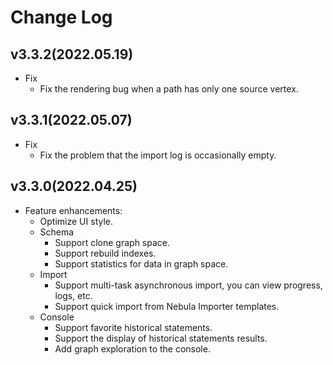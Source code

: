 # Change Log

## v3.3.2(2022.05.19)

- Fix
  - Fix the rendering bug when a path has only one source vertex.

## v3.3.1(2022.05.07)

- Fix
  - Fix the problem that the import log is occasionally empty.

## v3.3.0(2022.04.25)

 - Feature enhancements:
   - Optimize UI style.
   - Schema
     - Support clone graph space.
     - Support rebuild indexes.
     - Support statistics for data in graph space.
   - Import
     - Support multi-task asynchronous import, you can view progress, logs, etc.
     - Support quick import from Nebula Importer templates.
   - Console
     - Support favorite historical statements.
     - Support the display of historical statements results.
     - Add graph exploration to the console.
